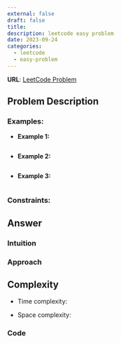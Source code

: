 ```yaml
---
external: false
draft: false
title:
description: leetcode easy problem
date: 2023-09-24
categories:
  - leetcode
  - easy-problem
---
```


**URL**: [LeetCode Problem](https://leetcode.com/problems/contains-duplicate/description/)

## Problem Description

### Examples:

- **Example 1:**

  ```plaintext

  ```

- **Example 2:**

  ```plaintext

  ```

- **Example 3:**

  ```plaintext

  ```

### Constraints:

## Answer

### Intuition

### Approach

## Complexity

- Time complexity:

- Space complexity:

### Code

```

```
